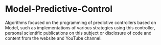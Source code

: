 # Model-Predictive-Control
 Algorithms focused on the programming of predictive controllers based on Model, such as implementations of various strategies using this controller, personal scientific publications on this subject or disclosure of code and content from the website and YouTube channel.
